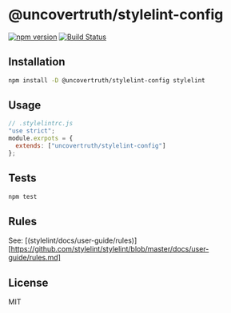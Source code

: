 # @uncovertruth/stylelint-config

[![npm version](https://badge.fury.io/js/%40uncovertruth%2Fstylelint-config.svg)](https://badge.fury.io/js/%40uncovertruth%2Fstylelint-config)
[![Build Status](https://travis-ci.org/uncovertruth/styleguide.svg?branch=master)](https://travis-ci.org/uncovertruth/styleguide)

## Installation

```sh
npm install -D @uncovertruth/stylelint-config stylelint
```

## Usage

```js
// .stylelintrc.js
"use strict";
module.exrpots = {
  extends: ["uncovertruth/stylelint-config"]
};
```

## Tests

```sh
npm test
```

## Rules

See: [(stylelint/docs/user-guide/rules)][https://github.com/stylelint/stylelint/blob/master/docs/user-guide/rules.md]

## License

MIT
